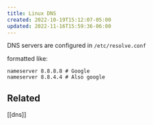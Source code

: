 ```yaml
---
title: Linux DNS
created: 2022-10-19T15:12:07-05:00
updated: 2022-11-16T15:59:36-06:00
---
```


DNS servers are configured in `/etc/resolve.conf`

formatted like:
```shell 
nameserver 8.8.8.8 # Google
nameserver 8.8.4.4 # Also google
```


## Related
[[dns]]